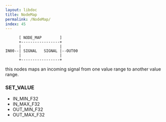 ```yaml
---
layout: libdoc
title: NodeMap
permalink: /NodeMap/
index: 45
---
```


          [ NODE_MAP        ]       
          +-----------------+       
          |                 |       
    IN00--| SIGNAL   SIGNAL |--OUT00
          |                 |       
          +-----------------+       

this nodes maps an incoming signal from one value range to another value range.

### SET_VALUE

- IN_MIN_F32
- IN_MAX_F32
- OUT_MIN_F32
- OUT_MAX_F32


